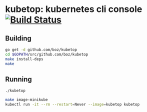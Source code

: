 # kubetop: kubernetes cli console [![Build Status](https://travis-ci.com/boz/kubetop.svg?token=xMx9pPujMteGc5JpGjzX&branch=master)](https://travis-ci.com/boz/kubetop)

## Building

```sh
go get -d github.com/boz/kubetop
cd $GOPATH/src/github.com/boz/kubetop
make install-deps
make
```

## Running

```sh
./kubetop
```

```sh
make image-minikube
kubectl run -it --rm --restart=Never --image=kubetop kubetop
```
